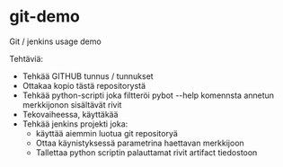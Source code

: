 # git-demo
Git / jenkins usage demo

Tehtäviä:

- Tehkää GITHUB tunnus / tunnukset
- Ottakaa kopio tästä repositorystä
- Tehkää python-scripti joka filtteröi pybot --help komennsta annetun merkkijonon sisältävät rivit
- Tekovaiheessa, käyttäkää 
- Tehkää jenkins projekti joka:
    - käyttää aiemmin luotua git repositoryä
    - Ottaa käynistyksessä parametrina haettavan merkkijoon
    - Tallettaa python scriptin palauttamat rivit artifact tiedostoon 
